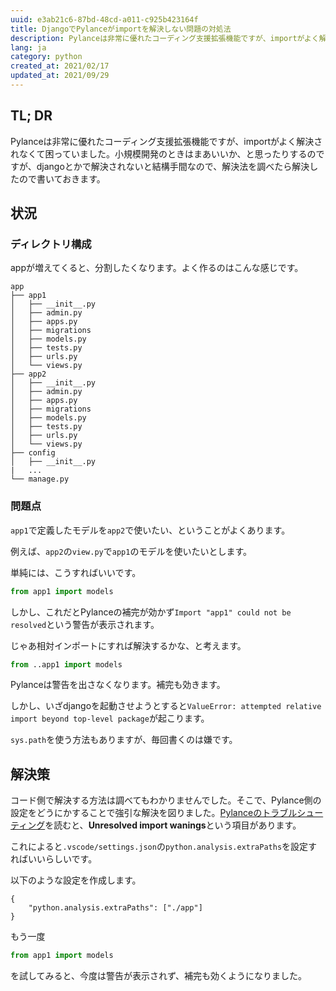 ```yaml
---
uuid: e3ab21c6-87bd-48cd-a011-c925b423164f
title: DjangoでPylanceがimportを解決しない問題の対処法
description: Pylanceは非常に優れたコーディング支援拡張機能ですが、importがよく解決されなくて困っていました。小規模開発のときはまあいいか、と思ったりするのですが、djangoとかで解決されないと結構手間なので、解決法を調べたら解決したので書いておきます。
lang: ja
category: python
created_at: 2021/02/17
updated_at: 2021/09/29
---
```


## TL; DR
Pylanceは非常に優れたコーディング支援拡張機能ですが、importがよく解決されなくて困っていました。小規模開発のときはまあいいか、と思ったりするのですが、djangoとかで解決されないと結構手間なので、解決法を調べたら解決したので書いておきます。

## 状況

### ディレクトリ構成

appが増えてくると、分割したくなります。よく作るのはこんな感じです。

```
app
├── app1
│   ├── __init__.py
│   ├── admin.py
│   ├── apps.py
│   ├── migrations
│   ├── models.py
│   ├── tests.py
│   ├── urls.py
│   └── views.py
├── app2
│   ├── __init__.py
│   ├── admin.py
│   ├── apps.py
│   ├── migrations
│   ├── models.py
│   ├── tests.py
│   ├── urls.py
│   └── views.py
├── config
│   ├── __init__.py
|   ...
└── manage.py
```

### 問題点

`app1`で定義したモデルを`app2`で使いたい、ということがよくあります。

例えば、`app2`の`view.py`で`app1`のモデルを使いたいとします。

単純には、こうすればいいです。

```python
from app1 import models
```

しかし、これだとPylanceの補完が効かず`Import "app1" could not be resolved`という警告が表示されます。

じゃあ相対インポートにすれば解決するかな、と考えます。

```python
from ..app1 import models
```

Pylanceは警告を出さなくなります。補完も効きます。  

しかし、いざdjangoを起動させようとすると`ValueError: attempted relative import beyond top-level package`が起こります。

`sys.path`を使う方法もありますが、毎回書くのは嫌です。

## 解決策

コード側で解決する方法は調べてもわかりませんでした。そこで、Pylance側の設定をどうにかすることで強引な解決を図りました。[Pylanceのトラブルシューティング](https://github.com/microsoft/pylance-release/blob/main/TROUBLESHOOTING.md#unresolved-import-warnings)を読むと、**Unresolved import wanings**という項目があります。

これによると`.vscode/settings.json`の`python.analysis.extraPaths`を設定すればいいらしいです。

以下のような設定を作成します。

```json:title=".vscode/settings.json"
{
    "python.analysis.extraPaths": ["./app"]
}
```

もう一度

```python
from app1 import models
```

を試してみると、今度は警告が表示されず、補完も効くようになりました。